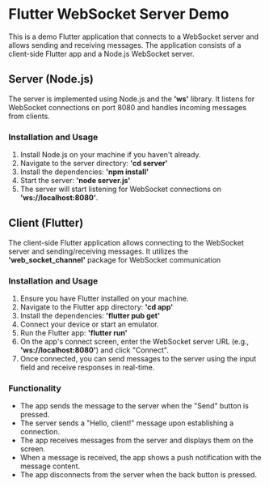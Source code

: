 # Flutter WebSocket Server Demo
This is a demo Flutter application that connects to a WebSocket server and allows sending and receiving messages. The application consists of a client-side Flutter app and a Node.js WebSocket server.

## Server (Node.js)
The server is implemented using Node.js and the **'ws'** library. It listens for WebSocket connections on port 8080 and handles incoming messages from clients.

### Installation and Usage
1. Install Node.js on your machine if you haven't already.
2. Navigate to the server directory: **'cd server'**
3. Install the dependencies: **'npm install'**
4. Start the server: **'node server.js'**
5. The server will start listening for WebSocket connections on **'ws://localhost:8080'**.

## Client (Flutter)
The client-side Flutter application allows connecting to the WebSocket server and sending/receiving messages. It utilizes the **'web_socket_channel'** package for WebSocket communication 

### Installation and Usage
1. Ensure you have Flutter installed on your machine.
2. Navigate to the Flutter app directory: **'cd app'**
3. Install the dependencies: **'flutter pub get'**
4. Connect your device or start an emulator.
5. Run the Flutter app: **'flutter run'**
6. On the app's connect screen, enter the WebSocket server URL (e.g., **'ws://localhost:8080'**) and click "Connect".
7. Once connected, you can send messages to the server using the input field and receive responses in real-time.

### Functionality
- The app sends the message to the server when the "Send" button is pressed.
- The server sends a "Hello, client!" message upon establishing a connection.
- The app receives messages from the server and displays them on the screen.
- When a message is received, the app shows a push notification with the message content.
- The app disconnects from the server when the back button is pressed.
